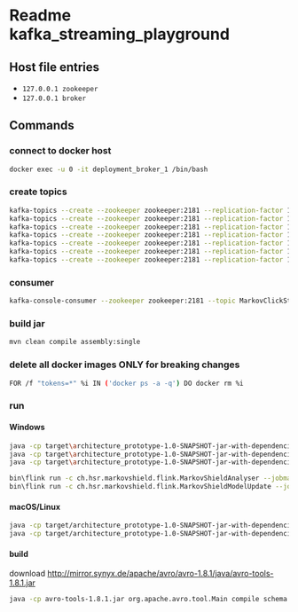 # Readme kafka_streaming_playground
## Host file entries
 - `127.0.0.1 zookeeper`
 - `127.0.0.1 broker`

## Commands
### connect to docker host
```bash
docker exec -u 0 -it deployment_broker_1 /bin/bash
```
### create topics
```bash
kafka-topics --create --zookeeper zookeeper:2181 --replication-factor 1 --partitions 1 --topic MarkovURLConfig
kafka-topics --create --zookeeper zookeeper:2181 --replication-factor 1 --partitions 1 --topic MarkovLogins
kafka-topics --create --zookeeper zookeeper:2181 --replication-factor 1 --partitions 1 --topic MarkovClicks
kafka-topics --create --zookeeper zookeeper:2181 --replication-factor 1 --partitions 1 --topic MarkovUserModels
kafka-topics --create --zookeeper zookeeper:2181 --replication-factor 1 --partitions 1 --topic MarkovClickStreams
kafka-topics --create --zookeeper zookeeper:2181 --replication-factor 1 --partitions 1 --topic MarkovClickStreamAnalysis
kafka-topics --create --zookeeper zookeeper:2181 --replication-factor 1 --partitions 1 --topic MarkovClickStreamValidations

```
### consumer
```bash
kafka-console-consumer --zookeeper zookeeper:2181 --topic MarkovClickStreamValidations --from-beginning --property print.key=true
```
### build jar
```bash
mvn clean compile assembly:single
```
### delete all docker images ONLY for breaking changes
```bash
FOR /f "tokens=*" %i IN ('docker ps -a -q') DO docker rm %i
```
### run
#### Windows
```bash
java -cp target\architecture_prototype-1.0-SNAPSHOT-jar-with-dependencies.jar ch.hsr.markovshield.kafkastream.MarkovModelGenerator
java -cp target\architecture_prototype-1.0-SNAPSHOT-jar-with-dependencies.jar ch.hsr.markovshield.kafkastream.MarkovClickAndLoginGenerator
java -cp target\architecture_prototype-1.0-SNAPSHOT-jar-with-dependencies.jar ch.hsr.markovshield.kafkastream.MarkovShieldClickstreams
```
```bash
bin\flink run -c ch.hsr.markovshield.flink.MarkovShieldAnalyser --jobmanager jobmanager:6123 C:\Users\maede\Documents\architecture_prototype\target\architecture_prototype-1.0-SNAPSHOT-jar-with-dependencies.jar
bin\flink run -c ch.hsr.markovshield.flink.MarkovShieldModelUpdate --jobmanager jobmanager:6123 C:\Users\maede\Documents\architecture_prototype\target\architecture_prototype-1.0-SNAPSHOT-jar-with-dependencies.jar

```
#### macOS/Linux
```bash
java -cp target/architecture_prototype-1.0-SNAPSHOT-jar-with-dependencies.jar ch.hsr.markovshield.kafkastream.MarkovClickAndLoginGenerator
java -cp target/architecture_prototype-1.0-SNAPSHOT-jar-with-dependencies.jar ch.hsr.markovshield.kafkastream.MarkovShieldClickstreams
```

#### build
download http://mirror.synyx.de/apache/avro/avro-1.8.1/java/avro-tools-1.8.1.jar
```bash
java -cp avro-tools-1.8.1.jar org.apache.avro.tool.Main compile schema TypeReuseTest.avsc CompoundSubTypeExtended.avsc DirWithOtherAvscFiles OutputDir
```